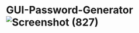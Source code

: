 # GUI-Password-Generator![Screenshot (827)](https://user-images.githubusercontent.com/75495765/194886044-9c2b0acb-2ae3-4aa8-8e41-d80145e29bb8.png)
